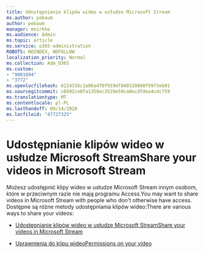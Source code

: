 ```yaml
---
title: Udostępnianie klipów wideo w usłudze Microsoft Stream
ms.author: pebaum
author: pebaum
manager: mnirkhe
ms.audience: Admin
ms.topic: article
ms.service: o365-administration
ROBOTS: NOINDEX, NOFOLLOW
localization_priority: Normal
ms.collection: Adm_O365
ms.custom:
- "9001694"
- "3772"
ms.openlocfilehash: 622431bc1a06a4f0f919df840320890f99f3eb01
ms.sourcegitcommit: c6692ce0fa1358ec3529e59ca0ecdfdea4cdc759
ms.translationtype: MT
ms.contentlocale: pl-PL
ms.lasthandoff: 09/14/2020
ms.locfileid: "47727325"
---
```

# <a name="share-your-videos-in-microsoft-stream"></a><span data-ttu-id="4cccf-102">Udostępnianie klipów wideo w usłudze Microsoft Stream</span><span class="sxs-lookup"><span data-stu-id="4cccf-102">Share your videos in Microsoft Stream</span></span>

<span data-ttu-id="4cccf-103">Możesz udostępnić klipy wideo w usłudze Microsoft Stream innym osobom, które w przeciwnym razie nie mają programu Access.</span><span class="sxs-lookup"><span data-stu-id="4cccf-103">You may want to share videos in Microsoft Stream with people who don't otherwise have access.</span></span> <span data-ttu-id="4cccf-104">Dostępne są różne metody udostępniania klipów wideo:</span><span class="sxs-lookup"><span data-stu-id="4cccf-104">There are various ways to share your videos:</span></span>

- [<span data-ttu-id="4cccf-105">Udostępnianie klipów wideo w usłudze Microsoft Stream</span><span class="sxs-lookup"><span data-stu-id="4cccf-105">Share your videos in Microsoft Stream</span></span>](https://docs.microsoft.com/stream/portal-share-video)

- [<span data-ttu-id="4cccf-106">Uprawnienia do klipu wideo</span><span class="sxs-lookup"><span data-stu-id="4cccf-106">Permissions on your video</span></span>](https://docs.microsoft.com/stream/portal-share-video#permissions-on-your-video)

